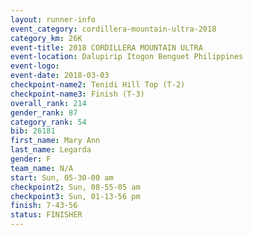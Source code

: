 ```yaml
---
layout: runner-info 
event_category: cordillera-mountain-ultra-2018 
category_km: 26K 
event-title: 2018 CORDILLERA MOUNTAIN ULTRA 
event-location: Dalupirip Itogon Benguet Philippines 
event-logo: 
event-date: 2018-03-03 
checkpoint-name2: Tenidi Hill Top (T-2) 
checkpoint-name3: Finish (T-3) 
overall_rank: 214
gender_rank: 87
category_rank: 54
bib: 26181
first_name: Mary Ann
last_name: Legarda
gender: F
team_name: N/A
start: Sun, 05-30-00 am
checkpoint2: Sun, 08-55-05 am
checkpoint3: Sun, 01-13-56 pm
finish: 7-43-56
status: FINISHER
---
```

